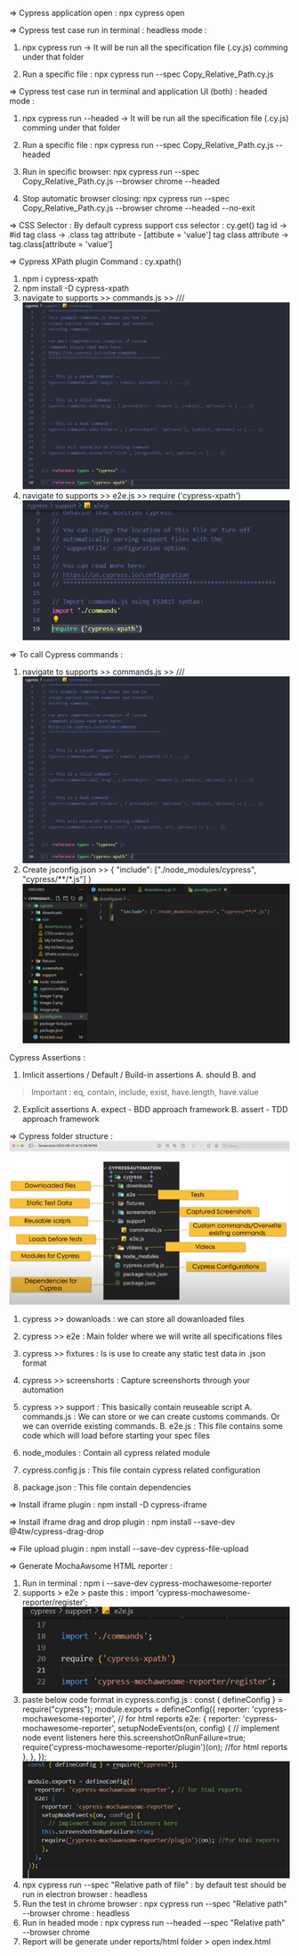 => Cypress application open : npx cypress open

=> Cypress test case run in terminal : headless mode :
1. npx cypress run -> It will be run all the specification file (.cy.js) comming under that folder

3. Run a specific file : npx cypress run --spec Copy_Relative_Path.cy.js


=> Cypress test case run in terminal and application UI (both) : headed mode :
1. npx cypress run --headed -> It will be run all the specification file (.cy.js) comming under that folder

3. Run a specific file : npx cypress run --spec Copy_Relative_Path.cy.js --headed

4. Run in specific browser: npx cypress run --spec Copy_Relative_Path.cy.js --browser chrome --headed

5. Stop automatic browser closing: npx cypress run --spec Copy_Relative_Path.cy.js --browser chrome --headed --no-exit


=> CSS Selector : By default cypress support css selector
                : cy.get()
tag id -> #id
tag class -> .class
tag attribute - [attibute = 'value']
tag class attribute  -> tag.class[attribute = 'value']


=> Cypress XPath plugin Command : cy.xpath()
1. npm i cypress-xpath 
2. npm install -D cypress-xpath
3. navigate to supports >> commands.js >> /// <reference types="cypress-xpath"/>
![alt text](ReferenceScreenshortsFolder/image-1.png)
4. navigate to supports >> e2e.js >> require ('cypress-xpath')
![alt text](ReferenceScreenshortsFolder/image-2.png)

=> To call Cypress commands : 
1. navigate to supports >> commands.js >> /// <reference types = "Cypress" /> 
![alt text](ReferenceScreenshortsFolder/image.png)
2. Create jsconfig.json >> 
{
    "include": ["./node_modules/cypress", "cypress/**/*.js"]
}
![alt text](ReferenceScreenshortsFolder/image-3.png)

Cypress Assertions : 
1. Imlicit assertions / Default / Build-in assertions
A. should
B. and
> Important : eq, contain, include, exist, have.length, have.value

2. Explicit assertions
A. expect - BDD approach framework
B. assert - TDD approach framework


=> Cypress folder structure :![alt text](ReferenceScreenshortsFolder/image-6.png)
1. cypress >> dowanloads : we can store all dowanloaded files

2. cypress >> e2e : Main folder where we will write all specifications files

3. cypress >> fixtures : Is is use to create any static test data in .json format

4. cypress >> screenshorts : Capture screenshorts through your automation

5. cypress >> support : This basically contain reuseable script
A. commands.js : We can store or we can create customs commands. Or we can override existing commands.
B. e2e.js : This file contains some code which will load before starting your spec files

6. node_modules : Contain all cypress related module

7. cypress.config.js : This file contain cypress related configuration

8. package.json : This file contain dependencies


=> Install iframe plugin : npm install -D cypress-iframe

=> Install iframe drag and drop plugin : npm install --save-dev @4tw/cypress-drag-drop

=> File upload plugin : npm install --save-dev cypress-file-upload

=> Generate MochaAwsome HTML reporter : 
1. Run in terminal : npm i --save-dev cypress-mochawesome-reporter
2. supports > e2e > paste this : import 'cypress-mochawesome-reporter/register'; 
![alt text](ReferenceScreenshortsFolder/image-5.png)
3. paste below code format in cypress.config.js : 
        const { defineConfig } = require("cypress");
        module.exports = defineConfig({
  reporter: 'cypress-mochawesome-reporter', // for html reports
  e2e: {
    reporter: 'cypress-mochawesome-reporter', 
    setupNodeEvents(on, config) {
      // implement node event listeners here
    this.screenshotOnRunFailure=true;
    require('cypress-mochawesome-reporter/plugin')(on); //for html reports
    },
  },
});
![alt text](ReferenceScreenshortsFolder/image-4.png)
4. npx cypress run --spec "Relative path of file" : by default test should be run in electron browser : headless
5. Run the test in chrome browser : npx cypress run --spec "Relative path" --browser chrome : headless
6. Run in headed mode : npx cypress run --headed --spec "Relative path" --browser chrome
7. Report will be generate under reports/html folder > open index.html









